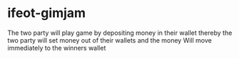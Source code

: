 # ifeot-gimjam
The two party will play game by depositing money in their wallet thereby the two party will set money out of their wallets and the money Will move immediately to the winners wallet
